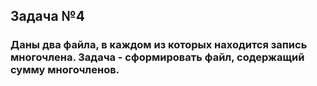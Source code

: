 ## Задача №4

### Даны два файла, в каждом из которых находится запись многочлена. Задача - сформировать файл, содержащий сумму многочленов.